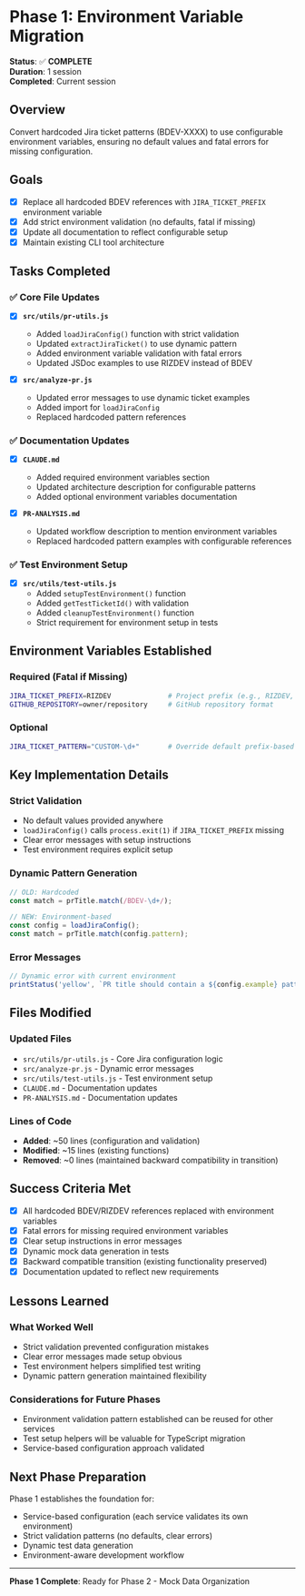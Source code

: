 # Phase 1: Environment Variable Migration

**Status**: ✅ **COMPLETE**  
**Duration**: 1 session  
**Completed**: Current session  

## Overview

Convert hardcoded Jira ticket patterns (BDEV-XXXX) to use configurable environment variables, ensuring no default values and fatal errors for missing configuration.

## Goals

- [x] Replace all hardcoded BDEV references with `JIRA_TICKET_PREFIX` environment variable
- [x] Add strict environment validation (no defaults, fatal if missing)
- [x] Update all documentation to reflect configurable setup
- [x] Maintain existing CLI tool architecture

## Tasks Completed

### ✅ Core File Updates
- [x] **`src/utils/pr-utils.js`**
  - Added `loadJiraConfig()` function with strict validation
  - Updated `extractJiraTicket()` to use dynamic pattern
  - Added environment variable validation with fatal errors
  - Updated JSDoc examples to use RIZDEV instead of BDEV

- [x] **`src/analyze-pr.js`**
  - Updated error messages to use dynamic ticket examples
  - Added import for `loadJiraConfig`
  - Replaced hardcoded pattern references

### ✅ Documentation Updates
- [x] **`CLAUDE.md`**
  - Added required environment variables section
  - Updated architecture description for configurable patterns
  - Added optional environment variables documentation

- [x] **`PR-ANALYSIS.md`**
  - Updated workflow description to mention environment variables
  - Replaced hardcoded pattern examples with configurable references

### ✅ Test Environment Setup
- [x] **`src/utils/test-utils.js`**
  - Added `setupTestEnvironment()` function
  - Added `getTestTicketId()` with validation
  - Added `cleanupTestEnvironment()` function
  - Strict requirement for environment setup in tests

## Environment Variables Established

### Required (Fatal if Missing)
```bash
JIRA_TICKET_PREFIX=RIZDEV              # Project prefix (e.g., RIZDEV, PROJ, TEAM)
GITHUB_REPOSITORY=owner/repository     # GitHub repository format
```

### Optional  
```bash
JIRA_TICKET_PATTERN="CUSTOM-\d+"       # Override default prefix-based pattern
```

## Key Implementation Details

### Strict Validation
- No default values provided anywhere
- `loadJiraConfig()` calls `process.exit(1)` if `JIRA_TICKET_PREFIX` missing
- Clear error messages with setup instructions
- Test environment requires explicit setup

### Dynamic Pattern Generation
```javascript
// OLD: Hardcoded
const match = prTitle.match(/BDEV-\d+/);

// NEW: Environment-based
const config = loadJiraConfig();
const match = prTitle.match(config.pattern);
```

### Error Messages
```javascript
// Dynamic error with current environment
printStatus('yellow', `PR title should contain a ${config.example} pattern`);
```

## Files Modified

### Updated Files
- `src/utils/pr-utils.js` - Core Jira configuration logic
- `src/analyze-pr.js` - Dynamic error messages
- `src/utils/test-utils.js` - Test environment setup
- `CLAUDE.md` - Documentation updates
- `PR-ANALYSIS.md` - Documentation updates

### Lines of Code
- **Added**: ~50 lines (configuration and validation)
- **Modified**: ~15 lines (existing functions)
- **Removed**: ~0 lines (maintained backward compatibility in transition)

## Success Criteria Met

- [x] All hardcoded BDEV/RIZDEV references replaced with environment variables
- [x] Fatal errors for missing required environment variables
- [x] Clear setup instructions in error messages
- [x] Dynamic mock data generation in tests
- [x] Backward compatible transition (existing functionality preserved)
- [x] Documentation updated to reflect new requirements

## Lessons Learned

### What Worked Well
- Strict validation prevented configuration mistakes
- Clear error messages made setup obvious
- Test environment helpers simplified test writing
- Dynamic pattern generation maintained flexibility

### Considerations for Future Phases
- Environment validation pattern established can be reused for other services
- Test setup helpers will be valuable for TypeScript migration
- Service-based configuration approach validated

## Next Phase Preparation

Phase 1 establishes the foundation for:
- Service-based configuration (each service validates its own environment)
- Strict validation patterns (no defaults, clear errors)
- Dynamic test data generation
- Environment-aware development workflow

---
**Phase 1 Complete**: Ready for Phase 2 - Mock Data Organization